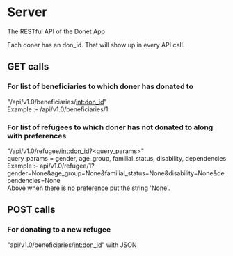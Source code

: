 # Server
The RESTful API of the Donet App  

Each doner has an don_id. That will show up in every API call.  

## GET calls

### For list of beneficiaries to which doner has donated to
   
"/api/v1.0/beneficiaries/<int:don_id>"  
Example :- /api/v1.0/beneficiaries/1

### For list of refugees to which doner has not donated to along with preferences

"/api/v1.0/refugee/<int:don_id>?<query_params>"  
query_params = gender, age_group, familial_status, disability, dependencies  
Example :- api/v1.0/refugee/1?gender=None&age_group=None&familial_status=None&disability=None&dependencies=None  
Above when there is no preference put the string 'None'.

## POST calls

### For donating to a new refugee

"api/v1.0/beneficiaries/<int:don_id>" with JSON
